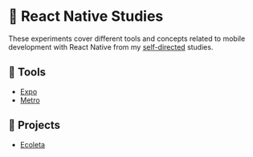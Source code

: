 # 📱 React Native Studies

These experiments cover different tools and concepts related to mobile development with React Native from my [self-directed](https://github.com/DanielBrito/self-learning) studies.

## :toolbox: Tools

- [Expo](https://docs.expo.dev/index.html)
- [Metro](https://facebook.github.io/metro/)

## :rocket: Projects

- [Ecoleta](https://github.com/DanielBrito/ecoleta-nlw-rocketseat)
